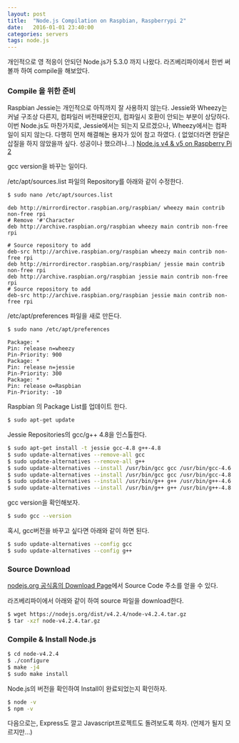 ```yaml
---
layout: post
title:  "Node.js Compilation on Raspbian, Raspberrypi 2"
date:   2016-01-01 23:40:00
categories: servers
tags: node.js
---
```


개인적으로 영 적응이 안되던 Node.js가 5.3.0 까지 나왔다.
라즈베리파이에서 한번 써볼까 하여 compile을 해보았다.

### Compile 을 위한 준비
Raspbian Jessie는 개인적으로 아직까지 잘 사용하지 않는다.
Jessie와 Wheezy는 커널 구조상 다른지, 컴파일러 버전때문인지, 컴파일시 호환이 안되는 부분이 상당하다.
이번 Node.js도 마찬가지로, Jessie에서는 되는지 모르겠으나, Wheezy에서는 컴파일이 되지 않는다.
다행히 먼저 해결해논 용자가 있어 참고 하였다. ( 없었더라면 한달은 삽질을 하지 않았을까 싶다. 성공이나 했으려나...)
[Node.js v4 & v5 on Raspberry Pi 2][nodejs4onRaspberrypi2-link]

gcc version을 바꾸는 일이다.

/etc/apt/sources.list 파일의 Repository를 아래와 같이 수정한다.

```Bash
$ sudo nano /etc/apt/sources.list
```

```vi
deb http://mirrordirector.raspbian.org/raspbian/ wheezy main contrib non-free rpi
# Remove '#'Character
deb http://archive.raspbian.org/raspbian wheezy main contrib non-free rpi

# Source repository to add
deb-src http://archive.raspbian.org/raspbian wheezy main contrib non-free rpi
deb http://mirrordirector.raspbian.org/raspbian/ jessie main contrib non-free rpi
deb http://archive.raspbian.org/raspbian jessie main contrib non-free rpi
# Source repository to add
deb-src http://archive.raspbian.org/raspbian jessie main contrib non-free rpi
```

/etc/apt/preferences 파일을 새로 만든다.

```Bash
$ sudo nano /etc/apt/preferences
```

```vi
Package: *
Pin: release n=wheezy
Pin-Priority: 900
Package: *
Pin: release n=jessie
Pin-Priority: 300
Package: *
Pin: release o=Raspbian
Pin-Priority: -10
```

Raspbian 의 Package List를 업데이트 한다.

```Bash
$ sudo apt-get update
```

Jessie Repositories의 gcc/g++ 4.8을 인스톨한다.

```Bash
$ sudo apt-get install -t jessie gcc-4.8 g++-4.8
$ sudo update-alternatives --remove-all gcc
$ sudo update-alternatives --remove-all g++
$ sudo update-alternatives --install /usr/bin/gcc gcc /usr/bin/gcc-4.6 20
$ sudo update-alternatives --install /usr/bin/gcc gcc /usr/bin/gcc-4.8 50
$ sudo update-alternatives --install /usr/bin/g++ g++ /usr/bin/g++-4.6 20
$ sudo update-alternatives --install /usr/bin/g++ g++ /usr/bin/g++-4.8 50
```

gcc version을 확인해보자.

```Bash
$ sudo gcc --version
```

혹시, gcc버전을 바꾸고 싶다면 아래와 같이 하면 된다.

```Bash
$ sudo update-alternatives --config gcc
$ sudo update-alternatives --config g++
```

### Source Download
[nodejs.org 공식홈의 Download Page][nodejs.org-link]에서 Source Code 주소를 얻을 수 있다.

라즈베리파이에서 아래와 같이 하여 source 파일을 download한다.

```Bash
$ wget https://nodejs.org/dist/v4.2.4/node-v4.2.4.tar.gz
$ tar -xzf node-v4.2.4.tar.gz
```

### Compile & Install Node.js

```Bash
$ cd node-v4.2.4
$ ./configure
$ make -j4
$ sudo make install
```

Node.js의 버전을 확인하여 Install이 완료되었는지 확인하자.

```Bash
$ node -v
$ npm -v
```

다음으로는, Express도 깔고 Javascript프로젝트도 돌려보도록 하자. (언제가 될지 모르지만...)

[nodejs.org-link]:			https://nodejs.org/en/download/
[nodejs4onRaspberrypi2-link]:http://andyfelong.com/2015/11/node-js-v4-1-0-on-raspberry-pi-2/

 
